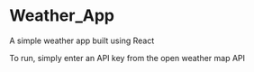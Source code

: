 # Weather_App
A simple weather app built using React

To run, simply enter an API key from the open weather map API
